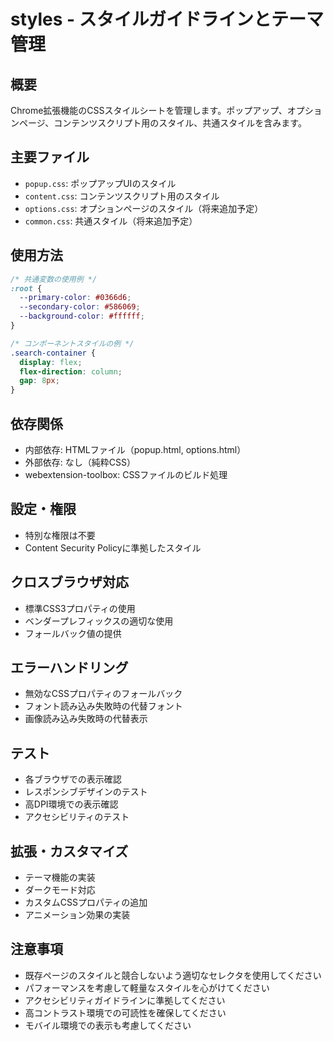 # styles - スタイルガイドラインとテーマ管理

## 概要
Chrome拡張機能のCSSスタイルシートを管理します。ポップアップ、オプションページ、コンテンツスクリプト用のスタイル、共通スタイルを含みます。

## 主要ファイル
- `popup.css`: ポップアップUIのスタイル
- `content.css`: コンテンツスクリプト用のスタイル
- `options.css`: オプションページのスタイル（将来追加予定）
- `common.css`: 共通スタイル（将来追加予定）

## 使用方法
```css
/* 共通変数の使用例 */
:root {
  --primary-color: #0366d6;
  --secondary-color: #586069;
  --background-color: #ffffff;
}

/* コンポーネントスタイルの例 */
.search-container {
  display: flex;
  flex-direction: column;
  gap: 8px;
}
```

## 依存関係
- 内部依存: HTMLファイル（popup.html, options.html）
- 外部依存: なし（純粋CSS）
- webextension-toolbox: CSSファイルのビルド処理

## 設定・権限
- 特別な権限は不要
- Content Security Policyに準拠したスタイル

## クロスブラウザ対応
- 標準CSS3プロパティの使用
- ベンダープレフィックスの適切な使用
- フォールバック値の提供

## エラーハンドリング
- 無効なCSSプロパティのフォールバック
- フォント読み込み失敗時の代替フォント
- 画像読み込み失敗時の代替表示

## テスト
- 各ブラウザでの表示確認
- レスポンシブデザインのテスト
- 高DPI環境での表示確認
- アクセシビリティのテスト

## 拡張・カスタマイズ
- テーマ機能の実装
- ダークモード対応
- カスタムCSSプロパティの追加
- アニメーション効果の実装

## 注意事項
- 既存ページのスタイルと競合しないよう適切なセレクタを使用してください
- パフォーマンスを考慮して軽量なスタイルを心がけてください
- アクセシビリティガイドラインに準拠してください
- 高コントラスト環境での可読性を確保してください
- モバイル環境での表示も考慮してください